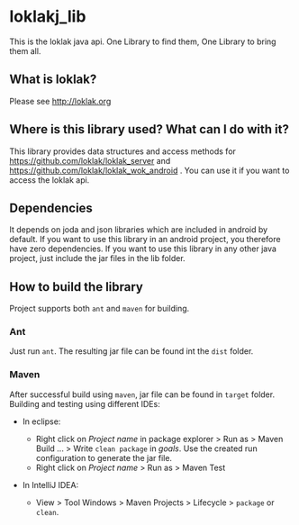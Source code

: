 # loklakj_lib
This is the loklak java api.
One Library to find them, One Library to bring them all.

## What is loklak?
Please see http://loklak.org

## Where is this library used? What can I do with it?
This library provides data structures and access methods for https://github.com/loklak/loklak_server and https://github.com/loklak/loklak_wok_android . You can use it if you want to access the loklak api.

## Dependencies
It depends on joda and json libraries which are included in android by default.
If you want to use this library in an android project, you therefore have zero dependencies.
If you want to use this library in any other java project, just include the jar files in the lib folder.

## How to build the library
Project supports both ```ant``` and ```maven``` for building.

### Ant
Just run ```ant```. The resulting jar file can be found int the ```dist``` folder.

### Maven
After successful build using ```maven```, jar file can be found in ```target``` folder. Building 
and testing using different IDEs:
* In eclipse:
    * Right click on *Project name* in package explorer > Run as > Maven Build ... > 
    Write ```clean package``` in *goals*. Use the created run configuration to generate the jar 
    file.
    * Right click on *Project name* > Run as > Maven Test
    
    
* In IntelliJ IDEA:
    * View > Tool Windows > Maven Projects > Lifecycle > ```package``` or ```clean```.
